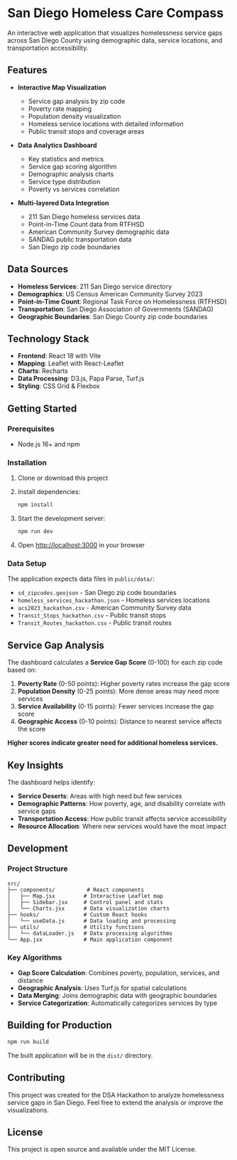 # San Diego Homeless Care Compass

An interactive web application that visualizes homelessness service gaps across San Diego County using demographic data, service locations, and transportation accessibility.

## Features

- **Interactive Map Visualization**
  - Service gap analysis by zip code
  - Poverty rate mapping
  - Population density visualization
  - Homeless service locations with detailed information
  - Public transit stops and coverage areas

- **Data Analytics Dashboard**
  - Key statistics and metrics
  - Service gap scoring algorithm
  - Demographic analysis charts
  - Service type distribution
  - Poverty vs services correlation

- **Multi-layered Data Integration**
  - 211 San Diego homeless services data
  - Point-in-Time Count data from RTFHSD
  - American Community Survey demographic data
  - SANDAG public transportation data
  - San Diego zip code boundaries

## Data Sources

- **Homeless Services**: 211 San Diego service directory
- **Demographics**: US Census American Community Survey 2023
- **Point-in-Time Count**: Regional Task Force on Homelessness (RTFHSD)
- **Transportation**: San Diego Association of Governments (SANDAG)
- **Geographic Boundaries**: San Diego County zip code boundaries

## Technology Stack

- **Frontend**: React 18 with Vite
- **Mapping**: Leaflet with React-Leaflet
- **Charts**: Recharts
- **Data Processing**: D3.js, Papa Parse, Turf.js
- **Styling**: CSS Grid & Flexbox

## Getting Started

### Prerequisites

- Node.js 16+ and npm

### Installation

1. Clone or download this project
2. Install dependencies:
   ```bash
   npm install
   ```

3. Start the development server:
   ```bash
   npm run dev
   ```

4. Open [http://localhost:3000](http://localhost:3000) in your browser

### Data Setup

The application expects data files in `public/data/`:
- `sd_zipcodes.geojson` - San Diego zip code boundaries
- `homeless_services_hackathon.json` - Homeless services locations
- `acs2023_hackathon.csv` - American Community Survey data
- `Transit_Stops_hackathon.csv` - Public transit stops
- `Transit_Routes_hackathon.csv` - Public transit routes

## Service Gap Analysis

The dashboard calculates a **Service Gap Score** (0-100) for each zip code based on:

1. **Poverty Rate** (0-50 points): Higher poverty rates increase the gap score
2. **Population Density** (0-25 points): More dense areas may need more services
3. **Service Availability** (0-15 points): Fewer services increase the gap score
4. **Geographic Access** (0-10 points): Distance to nearest service affects the score

**Higher scores indicate greater need for additional homeless services.**

## Key Insights

The dashboard helps identify:

- **Service Deserts**: Areas with high need but few services
- **Demographic Patterns**: How poverty, age, and disability correlate with service gaps
- **Transportation Access**: How public transit affects service accessibility
- **Resource Allocation**: Where new services would have the most impact

## Development

### Project Structure

```
src/
├── components/          # React components
│   ├── Map.jsx         # Interactive Leaflet map
│   ├── Sidebar.jsx     # Control panel and stats
│   └── Charts.jsx      # Data visualization charts
├── hooks/              # Custom React hooks
│   └── useData.js      # Data loading and processing
├── utils/              # Utility functions
│   └── dataLoader.js   # Data processing algorithms
└── App.jsx             # Main application component
```

### Key Algorithms

- **Gap Score Calculation**: Combines poverty, population, services, and distance
- **Geographic Analysis**: Uses Turf.js for spatial calculations
- **Data Merging**: Joins demographic data with geographic boundaries
- **Service Categorization**: Automatically categorizes services by type

## Building for Production

```bash
npm run build
```

The built application will be in the `dist/` directory.

## Contributing

This project was created for the DSA Hackathon to analyze homelessness service gaps in San Diego. Feel free to extend the analysis or improve the visualizations.

## License

This project is open source and available under the MIT License.